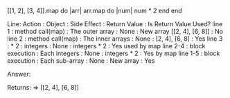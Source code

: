 [[1, 2], [3, 4]].map do |arr|
  arr.map do |num|
    num * 2
  end
end

Line: Action : Object : Side Effect : Return Value : Is Return Value Used?
line 1 : method call(map) : The outer array : None : New array [[2, 4], [6, 8]] : No
line 2 : method call(map) : The inner arrays : None : [2, 4], [6, 8] : Yes
line 3 : * 2 : integers : None : integers * 2 : Yes used by map
line 2-4 : block execution : Each integers : None : integers * 2 : Yes by map
line 1-5 : block execution : Each sub-array : None : New array : Yes


Answer:

Returns:
=> [[2, 4], [6, 8]]
